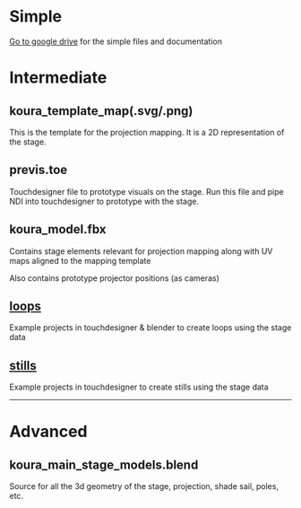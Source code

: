 # Simple

[Go to google drive](https://drive.google.com/drive/folders/1yIcADvoC-GmD-rNyaNwtiilgJClRLQcU) for the simple files and documentation

# Intermediate

## koura_template_map(.svg/.png)

This is the template for the projection mapping. It is a 2D representation of the stage.

## previs.toe

Touchdesigner file to prototype visuals on the stage. Run this file and pipe NDI into touchdesigner to prototype with the stage.

## koura_model.fbx

Contains stage elements relevant for projection mapping along with UV maps aligned to the mapping template

Also contains prototype projector positions (as cameras)

## [loops](loops/)

Example projects in touchdesigner & blender to create loops using the stage data

## [stills](stills/)

Example projects in touchdesigner to create stills using the stage data

---

# Advanced

## koura_main_stage_models.blend

Source for all the 3d geometry of the stage, projection, shade sail, poles, etc.
